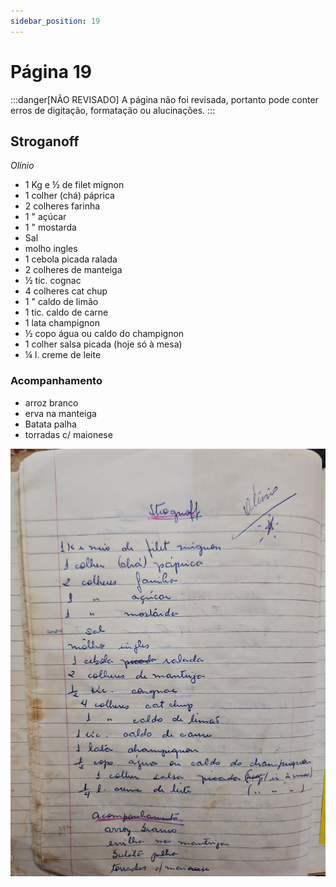 ```yaml
---
sidebar_position: 19
---
```

# Página 19
:::danger[NÃO REVISADO]
A página não foi revisada, portanto pode conter erros de digitação, formatação ou alucinações.
:::
## Stroganoff

*Olínio*

*   1 Kg e ½ de filet mignon
*   1 colher (chá) páprica
*   2 colheres farinha
*   1 " açúcar
*   1 " mostarda
*   Sal
*   molho ingles
*   1 cebola picada ralada
*   2 colheres de manteiga
*   ½ tic. cognac
*   4 colheres cat chup
*   1 " caldo de limão
*   1 tic. caldo de carne
*   1 lata champignon
*   ½ copo água ou caldo do champignon
*   1 colher salsa picada (hoje só à mesa)
*   ¼ l. creme de leite

### Acompanhamento

*   arroz branco
*   erva na manteiga
*   Batata palha
*   torradas c/ maionese

![imagem base](./images/page_19.png)